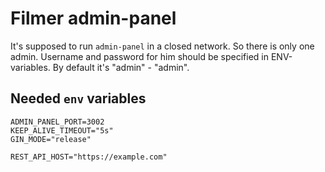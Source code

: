 # Filmer admin-panel

It's supposed to run `admin-panel` in a closed network.
So there is only one admin. Username and password for him should be specified in ENV-variables.
By default it's "admin" - "admin".

## Needed `env` variables

```dotenv
ADMIN_PANEL_PORT=3002
KEEP_ALIVE_TIMEOUT="5s"
GIN_MODE="release"

REST_API_HOST="https://example.com"
```
